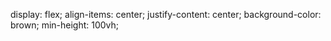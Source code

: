   display: flex;
  align-items: center;
  justify-content: center;
  background-color: brown;
  min-height: 100vh;
